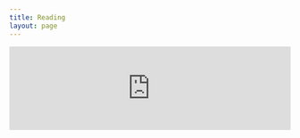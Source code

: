 ```yaml
---
title: Reading
layout: page
---
```

<iframe id="reading-stats-iframe" src="https://v.ptbsare.org:33888/stats/ptbsare" style="width: 100%; border: none;"></iframe>

<script>
  window.addEventListener('message', function(event) {
    // For security, check the origin of the message
    if (event.origin !== 'https://v.ptbsare.org:33888') {
      return;
    }

    if (event.data.frameHeight) {
      var iframe = document.getElementById('reading-stats-iframe');
      iframe.style.height = (event.data.frameHeight) + 'px';
    }
  }, false);
</script>